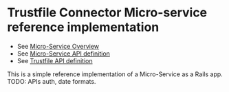 # Trustfile Connector Micro-service reference implementation

* See [Micro-Service Overview](https://github.com/Avalara/TrustfileTestConnector/blob/master/MicroServiceOverview.md)
* See [Micro-Service API definition](https://github.com/Avalara/TrustfileTestConnector/blob/master/MicroServiceAPI.md)
* See [Trustfile API definition](https://github.com/Avalara/TrustfileTestConnector/blob/master/TrustfileAPI.md)

This is a simple reference implementation of a Micro-Service as a Rails app.
TODO:  APIs auth, date formats.


